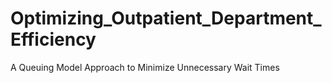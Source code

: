 # Optimizing_Outpatient_Department_Efficiency
A Queuing Model Approach to Minimize Unnecessary Wait Times
